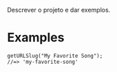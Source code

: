 Descrever o projeto e dar exemplos.

# Examples

```
getURLSlug("My Favorite Song");
//=> 'my-favorite-song'
```
